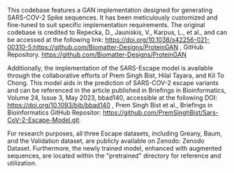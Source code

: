 This codebase features a GAN implementation designed for generating SARS-COV-2 Spike sequences. It has been meticulously customized and fine-tuned to suit specific implementation requirements. The original codebase is credited to Repecka, D., Jauniskis, V., Karpus, L., et al., and can be accessed at the following link: https://doi.org/10.1038/s42256-021-00310-5:https://github.com/Biomatter-Designs/ProteinGAN , GitHub Repository. https://github.com/Biomatter-Designs/ProteinGAN

Additionally, the implementation of the SARS-Escape model is available through the collaborative efforts of Prem Singh Bist, Hilal Tayara, and Kil To Chong. This model aids in the prediction of SARS-COV-2 escape variants and can be referenced in the article published in Briefings in Bioinformatics, Volume 24, Issue 3, May 2023, bbad140, accessible at the following DOI: https://doi.org/10.1093/bib/bbad140 , Prem Singh Bist et al., Briefings in Bioinformatics GitHub Repositor: https://github.com/PremSinghBist/Sars-CoV-2-Escape-Model.git.

For research purposes, all three Escape datasets, including Greany, Baum, and the Validation dataset, are publicly available on Zenodo: Zenodo Dataset.
Furthermore, the newly trained model, enhanced with augmented sequences, are located within the "pretrained" directory for reference and utilization.





